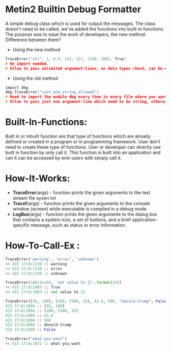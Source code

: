 
# Metin2 Builtin Debug Formatter

A simple debug class which is used for output the messages.
The class doesn't need to be called, we've added the functions into built-in functions.
The purpose was to ease the work of developers, the new method:
Difference between them?
- Using the new method
```c
TraceError("str", 1, 4.0, (31, 22), [100, 200], True)
# No import needed.
# Allow to pass unlimited argument-lines, no data types check, can be everything you want: <int, float, string, tuple, list, boolean>.
```

- Using the old method
```c
import dbg
dbg.TraceError("just_one_string_allowed")
# Need to import the module dbg every time in every file where you want to use it.
# Allow to pass just one argument-line which need to be string, otherwise nothing happen.
```

# Built-In-Functions:
Built in or inbuilt function are that type of functions which are already defined or created in a program or in programming framework. 
User don’t need to create these type of functions. 
User or developer can directly use built in function by only call it.
This function is built into an application and can it can be accessed by end-users with simply call it.

# How-It-Works:
- **TraceError**(args) - function prints the given arguments to the text stream file syserr.txt
- **Tracef**(args) - function prints the given arguments to the console window (screen) while executable is compiled in a debug mode.
- **LogBox**(args) - function prints the given arguments to the dialog box that contains a system icon, a set of buttons, 
	and a brief application-specific message, such as status or error information.

# How-To-Call-Ex <TraceError>:
```python
TraceError('warning', 'error', 'unknown')
<< 415 17:8:1130 :: warning
<< 415 17:8:1130 :: error
<< 415 17:8:1130 :: unknown

TraceError(100/2==50, 'set value to {}'.format(25))
<< 415 17:6:1083 :: True
<< 415 17:6:1083 :: set value to 25

TraceError([45, 100], (200, 1500, 32), 42.8, 500, "donald-trump", False)
415 17:8:1094 :: [45, 100]
415 17:8:1094 :: (200, 1500, 32)
415 17:8:1094 :: 42.8
415 17:8:1094 :: 500
415 17:8:1094 :: donald-trump
415 17:8:1094 :: False

TraceError("what-you-want")
<< 415 17:8:1072 :: what-you-want
```
